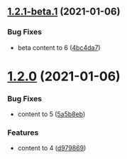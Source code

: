 ## [1.2.1-beta.1](https://github.com/zhbhun/semantic-release-demo/compare/v1.2.0...v1.2.1-beta.1) (2021-01-06)


### Bug Fixes

* beta content to 6 ([4bc4da7](https://github.com/zhbhun/semantic-release-demo/commit/4bc4da7365418e9d0e8d1607f595588bdeb3964b))

# [1.2.0](https://github.com/zhbhun/semantic-release-demo/compare/v1.1.0...v1.2.0) (2021-01-06)


### Bug Fixes

* content to 5 ([5a5b8eb](https://github.com/zhbhun/semantic-release-demo/commit/5a5b8eb37d4a2ca8e4106399366c9576ba9bb633))


### Features

* content to 4 ([d979869](https://github.com/zhbhun/semantic-release-demo/commit/d979869b43e02d8003dea0086c8f25b55300d462))
